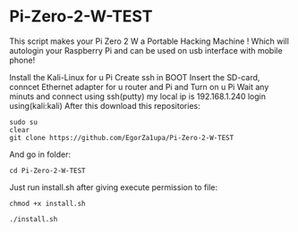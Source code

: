 # Pi-Zero-2-W-TEST
This script makes your Pi Zero 2 W a Portable Hacking Machine ! 
Which will autologin your Raspberry Pi and can be used on usb interface with mobile phone!

Install the Kali-Linux for u Pi
Create ssh in BOOT
Insert the SD-card, conncet Ethernet adapter for u router and Pi and Turn on u Pi
Wait any minuts and connect using ssh(putty)
my local ip is 192.168.1.240
login using(kali:kali)
After this download this repositories:

	sudo su
	clear
	git clone https://github.com/EgorZa1upa/Pi-Zero-2-W-TEST
And go in folder:

	cd Pi-Zero-2-W-TEST
Just run install.sh after giving execute permission to file:

	chmod +x install.sh
				
	./install.sh
